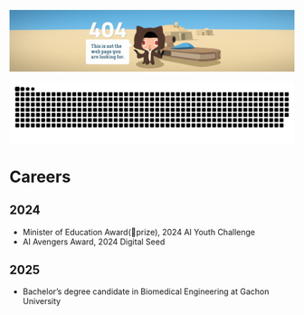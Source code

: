 ![404](https://github.com/Suk0803/imgs/blob/main/404.png)

![snake](https://raw.githubusercontent.com/suk0803/suk0803/output/github-contribution-grid-snake-dark.svg)

# Careers
## 2024
- Minister of Education Award(🥇prize), 2024 AI Youth Challenge
- AI Avengers Award, 2024 Digital Seed

## 2025
- Bachelor’s degree candidate in Biomedical Engineering at Gachon University
